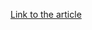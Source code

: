 [Link to the article](https://welivesecurity.com/2020/10/02/xdspy-stealing-government-secrets-since-2011/)
